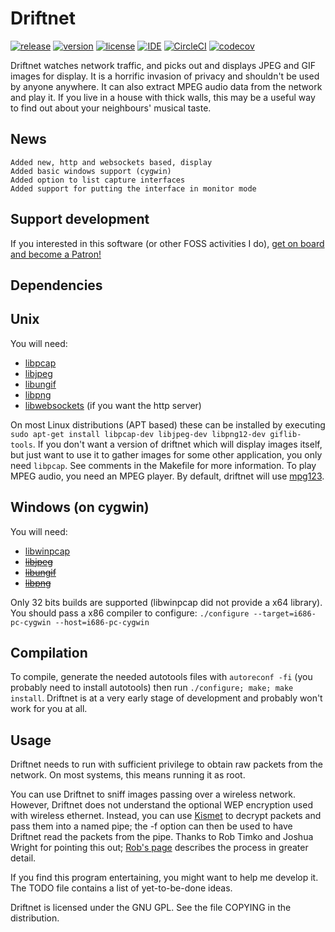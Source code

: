 
Driftnet
========

[![release](https://img.shields.io/github/release/deiv/driftnet.svg)](https://github.com/deiv/driftnet/releases)
[![version](https://img.shields.io/github/release-date/deiv/driftnet.svg)](https://github.com/deiv/driftnet/releases)
[![license](https://img.shields.io/github/license/deiv/driftnet.svg)](https://github.com/deiv/driftnet/blob/master/COPYING)
[![IDE](https://img.shields.io/badge/IDE-CLion-00AA00.svg)](https://www.jetbrains.com/clion/)
[![CircleCI](https://img.shields.io/circleci/project/github/deiv/driftnet/unit-refactor.svg?colorB=CEC109)](https://circleci.com/gh/deiv/driftnet/tree/unit-refactor)
[![codecov](https://codecov.io/gh/deiv/driftnet/branch/unit-refactor/graph/badge.svg)](https://codecov.io/gh/deiv/driftnet)

Driftnet watches network traffic, and picks out and displays JPEG and GIF images for display. It is a horrific invasion of privacy and shouldn't be used by anyone anywhere. It can also extract MPEG audio data from the network and play it. If you live in a house with thick walls, this may be a useful way to find out about your neighbours' musical taste.

News
------------

    Added new, http and websockets based, display
    Added basic windows support (cygwin)
    Added option to list capture interfaces
    Added support for putting the interface in monitor mode


Support development
------------

If you interested in this software (or other FOSS activities I do), 
<a href="https://www.patreon.com/bePatron?u=13707009" data-patreon-widget-type="become-patron-button">get on board and become a Patron!</a>

Dependencies
------------


## Unix

You will need:
* [libpcap](https://sourceforge.net/projects/libpcap/)
* [libjpeg](http://libjpeg.sourceforge.net/)
* [libungif](http://directory.fsf.org/wiki/Libungif)
* [libpng](http://www.libpng.org/pub/png/libpng.html)
* [libwebsockets](https://libwebsockets.org/) (if you want the http server)

On most Linux distributions (APT based) these can be installed by executing `sudo apt-get install libpcap-dev libjpeg-dev libpng12-dev giflib-tools`. If you don't want a version of driftnet which will display images itself, but just want  to use it to gather images for some other application, you only need `libpcap`. See comments in the Makefile for more information. To play MPEG audio, you need an MPEG player. By default, driftnet will use [mpg123](http://www.mpg123.de/).

## Windows (on cygwin)

You will need:
* [libwinpcap](http://www.winpcap.org/devel.htm)
* ~~[libjpeg](http://libjpeg.sourceforge.net/)~~
* ~~[libungif](http://directory.fsf.org/wiki/Libungif)~~
* ~~[libpng](http://www.libpng.org/pub/png/libpng.html)~~

Only 32 bits builds are supported (libwinpcap did not provide a x64 library). You should pass a x86 compiler to configure:
`./configure --target=i686-pc-cygwin --host=i686-pc-cygwin`

Compilation
------------
To compile, generate the needed autotools files with `autoreconf -fi` (you probably need to install autotools) then run `./configure; make; make install`. Driftnet is at a very early stage of development and probably won't work for you at all.

Usage
-----
Driftnet needs to run with sufficient privilege to obtain raw packets from the network. On most systems, this means running it as root.

You can use Driftnet to sniff images passing over a wireless network. However, Driftnet does not understand the optional WEP encryption used with wireless ethernet. Instead, you can use [Kismet](http://www.kismetwireless.net/) to decrypt packets and pass them into a named pipe; the -f option can then be used to have Driftnet read the packets from the pipe. Thanks to Rob Timko and
Joshua Wright for pointing this out; [Rob's page](http://68.38.68.127:81/writings/driftnet.html) describes the process in greater detail.

If you find this program entertaining, you might want to help me develop it.
The TODO file contains a list of yet-to-be-done ideas.

Driftnet is licensed under the GNU GPL. See the file COPYING in the distribution.
